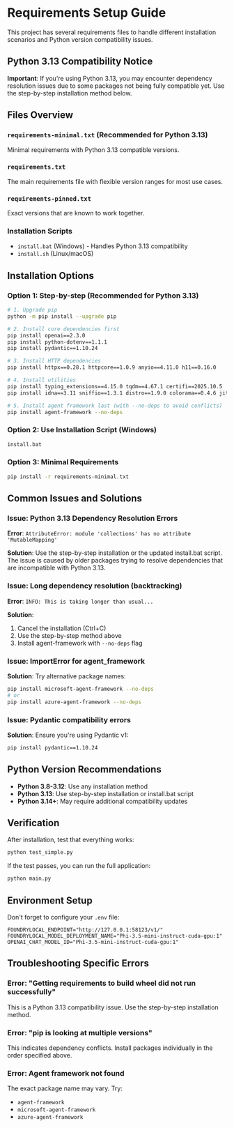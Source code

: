 # Requirements Setup Guide

This project has several requirements files to handle different installation scenarios and Python version compatibility issues.

## Python 3.13 Compatibility Notice

**Important**: If you're using Python 3.13, you may encounter dependency resolution issues due to some packages not being fully compatible yet. Use the step-by-step installation method below.

## Files Overview

### `requirements-minimal.txt` (Recommended for Python 3.13)
Minimal requirements with Python 3.13 compatible versions.

### `requirements.txt` 
The main requirements file with flexible version ranges for most use cases.

### `requirements-pinned.txt` 
Exact versions that are known to work together.

### Installation Scripts
- `install.bat` (Windows) - Handles Python 3.13 compatibility
- `install.sh` (Linux/macOS)

## Installation Options

### Option 1: Step-by-step (Recommended for Python 3.13)
```bash
# 1. Upgrade pip
python -m pip install --upgrade pip

# 2. Install core dependencies first
pip install openai==2.3.0
pip install python-dotenv==1.1.1
pip install pydantic==1.10.24

# 3. Install HTTP dependencies
pip install httpx==0.28.1 httpcore==1.0.9 anyio==4.11.0 h11==0.16.0

# 4. Install utilities
pip install typing_extensions==4.15.0 tqdm==4.67.1 certifi==2025.10.5
pip install idna==3.11 sniffio==1.3.1 distro==1.9.0 colorama==0.4.6 jiter==0.11.0

# 5. Install agent framework last (with --no-deps to avoid conflicts)
pip install agent-framework --no-deps
```

### Option 2: Use Installation Script (Windows)
```cmd
install.bat
```

### Option 3: Minimal Requirements
```bash
pip install -r requirements-minimal.txt
```

## Common Issues and Solutions

### Issue: Python 3.13 Dependency Resolution Errors
**Error**: `AttributeError: module 'collections' has no attribute 'MutableMapping'`

**Solution**: Use the step-by-step installation or the updated install.bat script. The issue is caused by older packages trying to resolve dependencies that are incompatible with Python 3.13.

### Issue: Long dependency resolution (backtracking)
**Error**: `INFO: This is taking longer than usual...`

**Solution**: 
1. Cancel the installation (Ctrl+C)
2. Use the step-by-step method above
3. Install agent-framework with `--no-deps` flag

### Issue: ImportError for agent_framework
**Solution**: Try alternative package names:
```bash
pip install microsoft-agent-framework --no-deps
# or
pip install azure-agent-framework --no-deps
```

### Issue: Pydantic compatibility errors
**Solution**: Ensure you're using Pydantic v1:
```bash
pip install pydantic==1.10.24
```

## Python Version Recommendations

- **Python 3.8-3.12**: Use any installation method
- **Python 3.13**: Use step-by-step installation or install.bat script
- **Python 3.14+**: May require additional compatibility updates

## Verification

After installation, test that everything works:
```bash
python test_simple.py
```

If the test passes, you can run the full application:
```bash
python main.py
```

## Environment Setup

Don't forget to configure your `.env` file:
```env
FOUNDRYLOCAL_ENDPOINT="http://127.0.0.1:58123/v1/"
FOUNDRYLOCAL_MODEL_DEPLOYMENT_NAME="Phi-3.5-mini-instruct-cuda-gpu:1"
OPENAI_CHAT_MODEL_ID="Phi-3.5-mini-instruct-cuda-gpu:1"
```

## Troubleshooting Specific Errors

### Error: "Getting requirements to build wheel did not run successfully"
This is a Python 3.13 compatibility issue. Use the step-by-step installation method.

### Error: "pip is looking at multiple versions"
This indicates dependency conflicts. Install packages individually in the order specified above.

### Error: Agent framework not found
The exact package name may vary. Try:
- `agent-framework`
- `microsoft-agent-framework` 
- `azure-agent-framework`